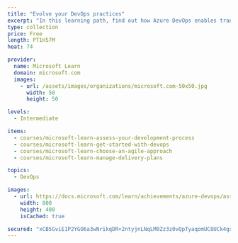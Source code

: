 ```yaml
---
title: "Evolve your DevOps practices"
excerpt: "In this learning path, find out how Azure DevOps enables transparency and cooperation with continuous delivery and deployment for your development lifecycle."
type: collection
price: Free
length: PT1H57M
heat: 74

provider:
  name: Microsoft Learn
  domain: microsoft.com
  images:
    - url: /assets/images/organizations/microsoft.com-50x50.jpg
      width: 50
      height: 50

levels:
  - Intermediate

items:
  - courses/microsoft-learn-assess-your-development-process
  - courses/microsoft-learn-get-started-with-devops
  - courses/microsoft-learn-choose-an-agile-approach
  - courses/microsoft-learn-manage-delivery-plans

topics:
  - DevOps

images:
  - url: https://docs.microsoft.com/learn/achievements/azure-devops/assess-your-software-development-process-social.png
    width: 800
    height: 400
    isCached: true

secured: "xCB5GviE1P2YGO6a3wNrikqDR+2ntyjnLNqLM0Zz3z0vQpTyaqomUC8UCk4gxGCyBxKW0IDk5eWM45GIJvJqWA8Ub8lYdjhB0DOOBkvLcVdx/EzLmYVnAX41nIEyRngpwo5DCHqXPdmJO2C+m96VvhhUfC9H1Ji9miDELBdXgKGmYxUC7CtWVu1al8Fhynw1RLFpN3wcezC9lgujFP/4BVA5wHM2D0NuEAI8sUrp5uGEK8lYZEpgfeuPwMl2VXttiVNas66E1X7cZH6gOxoNfp3Ax5PiteGBF2hHQRayaTazAXtjuRts69vmkH54PY14N7jZl8efsmSOSsOaytqPDvGKyXYPaGZJDG/ZckvSew8=;CfubTmQciwZou7Rig42LyQ=="
---
```



